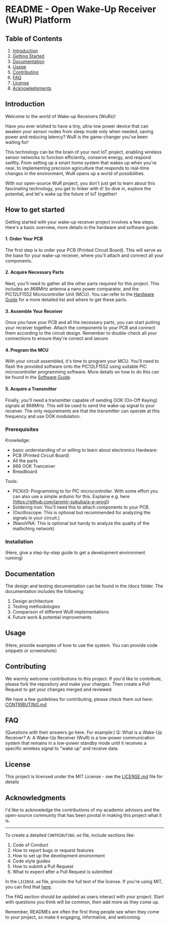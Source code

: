 # README - Open Wake-Up Receiver (WuR) Platform

## Table of Contents
1. [Introduction](#introduction)
2. [Getting Started](#getting-started)
3. [Documentation](#documentation)
4. [Usage](#usage)
5. [Contributing](#contributing)
6. [FAQ](#faq)
7. [License](#license)
8. [Acknowledgments](#acknowledgments)

## Introduction

Welcome to the world of Wake-up Receivers (WuRs)! 

Have you ever wished to have a tiny, ultra-low power device that can awaken your sensor nodes from sleep mode only when needed, saving power and reducing latency? WuR is the game-changer you've been waiting for!

This technology can be the brain of your next IoT project, enabling wireless sensor networks to function efficiently, conserve energy, and respond swiftly. From setting up a smart home system that wakes up when you're near, to implementing precision agriculture that responds to real-time changes in the environment, WuR opens up a world of possibilities.

With our open-source WuR project, you don't just get to learn about this fascinating technology, you get to tinker with it! So dive in, explore the potential, and let's wake up the future of IoT together!

## How to get started

Getting started with your wake-up receiver project involves a few steps. Here's a basic overview, more details in the hardware and software guide:

#### 1. Order Your PCB

The first step is to order your PCB (Printed Circuit Board). This will serve as the base for your wake-up receiver, where you'll attach and connect all your components.

#### 2. Acquire Necessary Parts

Next, you'll need to gather all the other parts required for this project. This includes an 868MHz antenna a nano power comparator, and the PIC12LF1552 Microcontroller Unit (MCU). You can refer to the [Hardware Guide](hardware/README.md) for a more detailed list and where to get these parts.

#### 3. Assemble Your Receiver

Once you have your PCB and all the necessary parts, you can start putting your receiver together. Attach the components to your PCB and connect them according to the circuit design. Remember to double-check all your connections to ensure they're correct and secure.

#### 4. Program the MCU

With your circuit assembled, it's time to program your MCU. You'll need to flash the provided software onto the PIC12LF1552 using suitable PIC microcontroller programming software. More details on how to do this can be found in the [Software Guide](software/README.md).

#### 5. Acquire a Transmitter

Finally, you'll need a transmitter capable of sending OOK (On-Off Keying) signals at 868MHz. This will be used to send the wake-up signal to your receiver. The only requirements are that the transmitter can operate at this frequency and use OOK modulation.

### Prerequisites

Knowledge: 
  - basic understanding of or willing to learn about electronics 
Hardware:
  - PCB (Printed Circuit Board)
  - All the parts
  - 868 OOK Tranceiver
  - Breadboard
    
Tools:
- PICKit3: Programming to for PIC microcontroller. With some effort you can also use a simple arduino for this. Explaine e.g. here [https://github.com/jaromir-sukuba/a-p-prog])
- Soldering iron: You'll need this to attach components to your PCB.
- (Oscilloscope: This is optional but recommended for analyzing the signals in your circuit.)
- (NanoVNA: This is optional but handy to analyze the quality of the mathching network)

### Installation

(Here, give a step-by-step guide to get a development environment running)

## Documentation

The design and testing documentation can be found in the /docs folder. The documentation includes the following:

1. Design architecture
2. Testing methodologies
3. Comparison of different WuR implementations
4. Future work & potential improvements

## Usage

(Here, provide examples of how to use the system. You can provide code snippets or screenshots)

## Contributing

We warmly welcome contributions to this project. If you'd like to contribute, please fork the repository and make your changes. Then create a Pull Request to get your changes merged and reviewed.

We have a few guidelines for contributing, please check them out here: [CONTRIBUTING.md](./CONTRIBUTING.md)

## FAQ

(Questions with their answers go here. For example:)
Q: What is a Wake-Up Receiver?
A: A Wake-Up Receiver (WuR) is a low-power communication system that remains in a low-power standby mode until it receives a specific wireless signal to "wake up" and receive data. 

## License

This project is licensed under the MIT License - see the [LICENSE.md](LICENSE.md) file for details

## Acknowledgments

I'd like to acknowledge the contributions of my academic advisors and the open-source community that has been pivotal in making this project what it is.

---

To create a detailed `CONTRIBUTING.md` file, include sections like:

1. Code of Conduct
2. How to report bugs or request features
3. How to set up the development environment
4. Code style guides
5. How to submit a Pull Request
6. What to expect after a Pull Request is submitted

In the `LICENSE.md` file, provide the full text of the license. If you're using MIT, you can find that [here](https://choosealicense.com/licenses/mit/).

The FAQ section should be updated as users interact with your project. Start with questions you think will be common, then add more as they come up.

Remember, READMEs are often the first thing people see when they come to your project, so make it engaging, informative, and welcoming.
